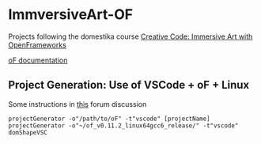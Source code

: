 # ImmversiveArt-OF
Projects following the domestika course [Creative Code: Immersive Art with OpenFrameworks](https://www.domestika.org/es/courses/4588-programacion-creativa-arte-inmersivo-con-openframeworks)

[oF documentation](https://openframeworks.cc/documentation)

## Project Generation: Use of VSCode + oF + Linux

Some instructions in [this](https://forum.openframeworks.cc/t/vscode-visual-studio-code-of/28504/23) forum discussion

```
projectGenerator -o"/path/to/oF" -t"vscode" [projectName]
projectGenerator -o"~/of_v0.11.2_linux64gcc6_release/" -t"vscode" domShapeVSC
```
